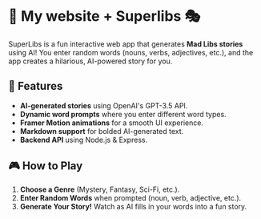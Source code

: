 # 📝 My website + Superlibs 🎭

SuperLibs is a fun interactive web app that generates **Mad Libs stories** using AI! You enter random words (nouns, verbs, adjectives, etc.), and the app creates a hilarious, AI-powered story for you.

## 🚀 Features
- **AI-generated stories** using OpenAI's GPT-3.5 API.
- **Dynamic word prompts** where you enter different word types.
- **Framer Motion animations** for a smooth UI experience.
- **Markdown support** for bolded AI-generated text.
- **Backend API** using Node.js & Express.

## 🎮 How to Play
1. **Choose a Genre** (Mystery, Fantasy, Sci-Fi, etc.).
2. **Enter Random Words** when prompted (noun, verb, adjective, etc.).
3. **Generate Your Story!** Watch as AI fills in your words into a fun story.
